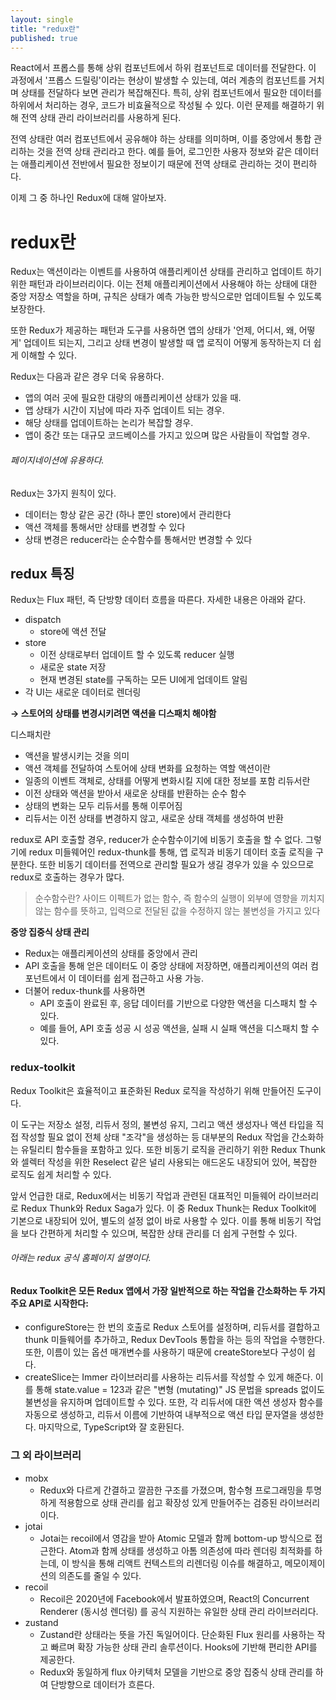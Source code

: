 ```yaml
---
layout: single
title: "redux란"
published: true
---
```


React에서 프롭스를 통해 상위 컴포넌트에서 하위 컴포넌트로 데이터를 전달한다. 이 과정에서 '프롭스 드릴링'이라는 현상이 발생할 수 있는데, 여러 계층의 컴포넌트를 거치며 상태를 전달하다 보면 관리가 복잡해진다. 특히, 상위 컴포넌트에서 필요한 데이터를 하위에서 처리하는 경우, 코드가 비효율적으로 작성될 수 있다. 이런 문제를 해결하기 위해 전역 상태 관리 라이브러리를 사용하게 된다.

전역 상태란 여러 컴포넌트에서 공유해야 하는 상태를 의미하며, 이를 중앙에서 통합 관리하는 것을 전역 상태 관리라고 한다. 예를 들어, 로그인한 사용자 정보와 같은 데이터는 애플리케이션 전반에서 필요한 정보이기 때문에 전역 상태로 관리하는 것이 편리하다.

이제 그 중 하나인 Redux에 대해 알아보자.

# redux란

Redux는 액션이라는 이벤트를 사용하여 애플리케이션 상태를 관리하고 업데이트 하기 위한 패턴과 라이브러리이다. 이는 전체 애플리케이션에서 사용해야 하는 상태에 대한 중앙 저장소 역할을 하며, 규칙은 상태가 예측 가능한 방식으로만 업데이트될 수 있도록 보장한다.

또한 Redux가 제공하는 패턴과 도구를 사용하면 앱의 상태가 '언제, 어디서, 왜, 어떻게' 업데이트 되는지,
그리고 상태 변경이 발생할 때 앱 로직이 어떻게 동작하는지 더 쉽게 이해할 수 있다.

Redux는 다음과 같은 경우 더욱 유용하다.
* 앱의 여러 곳에 필요한 대량의 애플리케이션 상태가 있을 때.
* 앱 상태가 시간이 지남에 따라 자주 업데이트 되는 경우.
* 해당 상태를 업데이트하는 논리가 복잡할 경우.
* 앱이 중간 또는 대규모 코드베이스를 가지고 있으며 많은 사람들이 작업할 경우.

###### 페이지네이션에 유용하다.

Redux는 3가지 원칙이 있다.
* 데이터는 항상 같은 공간 (하나 뿐인 store)에서 관리한다
* 액션 객체를 통해서만 상태를 변경할 수 있다
* 상태 변경은 reducer라는 순수함수를 통해서만 변경할 수 있다

## redux 특징

Redux는 Flux 패턴, 즉 단방향 데이터 흐름을 따른다. 자세한 내용은 아래와 같다.

* dispatch
  * store에 액션 전달
* store
  * 이전 상태로부터 업데이트 할 수 있도록 reducer 실행
  * 새로운 state 저장
  * 현재 변경된 state를 구독하는 모든 UI에게 업데이트 알림
* 각 UI는 새로운 데이터로 렌더링

**→  스토어의 상태를 변경시키려면 액션을 디스패치 해야함**


디스패치란
* 액션을 발생시키는 것을 의미
* 액션 객체를 전달하여 스토어에 상태 변화를 요청하는 역할
액션이란
* 일종의 이벤트 객체로, 상태를 어떻게 변화시킬 지에 대한 정보를 포함
리듀서란
* 이전 상태와 액션을 받아서 새로운 상태를 반환하는 순수 함수
* 상태의 변화는 모두 리듀서를 통해 이루어짐
* 리듀서는 이전 상태를 변경하지 않고, 새로운 상태 객체를 생성하여 반환


redux로 API 호출할 경우, reducer가 순수함수이기에 비동기 호출을 할 수 없다.
그렇기에 redux 미들웨어인 redux-thunk를 통해, 앱 로직과 비동기 데이터 호출 로직을 구분한다.
또한 비동기 데이터를 전역으로 관리할 필요가 생길 경우가 있을 수 있으므로 redux로 호출하는 경우가 많다.

> 순수함수란?  사이드 이펙트가 없는 함수, 즉 함수의 실행이 외부에 영향을 끼치지 않는 함수를 뜻하고, 입력으로 전달된 값을 수정하지 않는 불변성을 가지고 있다

**중앙 집중식 상태 관리**
* Redux는 애플리케이션의 상태를 중앙에서 관리
* API 호출을 통해 얻은 데이터도 이 중앙 상태에 저장하면, 애플리케이션의 여러 컴포넌트에서 이 데이터를 쉽게 접근하고 사용 가능.
* 더불어 redux-thunk를 사용하면
  * API 호출이 완료된 후, 응답 데이터를 기반으로 다양한 액션을 디스패치 할 수 있다.
  * 예를 들어, API 호출 성공 시 성공 액션을, 실패 시 실패 액션을 디스패치 할 수 있다.
 

### redux-toolkit

Redux Toolkit은 효율적이고 표준화된 Redux 로직을 작성하기 위해 만들어진 도구이다.

이 도구는 저장소 설정, 리듀서 정의, 불변성 유지, 그리고 액션 생성자나 액션 타입을 직접 작성할 필요 없이 전체 상태 "조각"을 생성하는 등 대부분의 Redux 작업을 간소화하는 유틸리티 함수들을 포함하고 있다. 또한 비동기 로직을 관리하기 위한 Redux Thunk와 셀렉터 작성을 위한 Reselect 같은 널리 사용되는 애드온도 내장되어 있어, 복잡한 로직도 쉽게 처리할 수 있다.

앞서 언급한 대로, Redux에서는 비동기 작업과 관련된 대표적인 미들웨어 라이브러리로 Redux Thunk와 Redux Saga가 있다. 이 중 Redux Thunk는 Redux Toolkit에 기본으로 내장되어 있어, 별도의 설정 없이 바로 사용할 수 있다. 이를 통해 비동기 작업을 보다 간편하게 처리할 수 있으며, 복잡한 상태 관리를 더 쉽게 구현할 수 있다.

###### 아래는 redux 공식 홈페이지 설명이다.
#### Redux Toolkit은 모든 Redux 앱에서 가장 일반적으로 하는 작업을 간소화하는 두 가지 주요 API로 시작한다:
* configureStore는 한 번의 호출로 Redux 스토어를 설정하며, 리듀서를 결합하고 thunk 미들웨어를 추가하고, Redux DevTools 통합을 하는 등의 작업을 수행한다. 또한, 이름이 있는 옵션 매개변수를 사용하기 때문에 createStore보다 구성이 쉽다.
* createSlice는 Immer 라이브러리를 사용하는 리듀서를 작성할 수 있게 해준다. 이를 통해 state.value = 123과 같은 "변형 (mutating)" JS 문법을 spreads 없이도 불변성을 유지하며 업데이트할 수 있다. 또한, 각 리듀서에 대한 액션 생성자 함수를 자동으로 생성하고, 리듀서 이름에 기반하여 내부적으로 액션 타입 문자열을 생성한다. 마지막으로, TypeScript와 잘 호환된다.

### 그 외 라이브러리

* mobx
  *  Redux와 다르게 간결하고 깔끔한 구조를 가졌으며, 함수형 프로그래밍을 투명하게 적용함으로 상태 관리를 쉽고 확장성 있게 만들어주는 검증된 라이브러리이다.
* jotai
  * Jotai는 recoil에서 영감을 받아 Atomic 모델과 함께 bottom-up 방식으로 접근한다. Atom과 함께 상태를 생성하고 아톰 의존성에 따라 렌더링 최적화를 하는데, 이 방식을 통해 리액트 컨텍스트의 리렌더링 이슈를 해결하고, 메모이제이션의 의존도를 줄일 수 있다.
* recoil
    * Recoil은 2020년에 Facebook에서 발표하였으며, React의 Concurrent Renderer (동시성 렌더링) 를 공식 지원하는 유일한 상태 관리 라이브러리다.
* zustand
    * Zustand란 상태라는 뜻을 가진 독일어이다. 단순화된 Flux 원리를 사용하는 작고 빠르며 확장 가능한 상태 관리 솔루션이다. Hooks에 기반해 편리한 API를 제공한다.
    * Redux와 동일하게 flux 아키텍처 모델을 기반으로 중앙 집중식 상태 관리를 하여 단방향으로 데이터가 흐른다.

